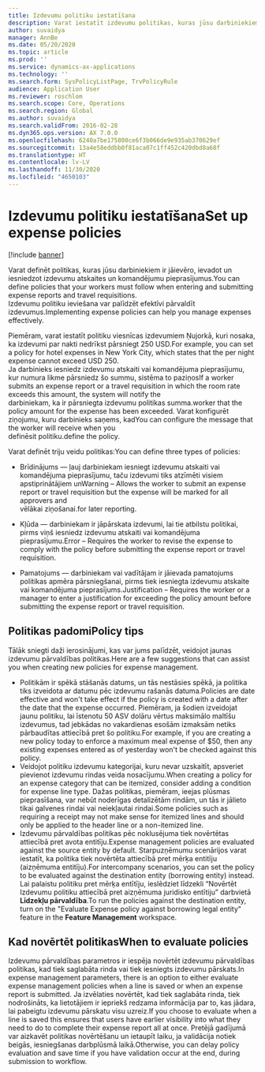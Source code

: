 ```yaml
---
title: Izdevumu politiku iestatīšana
description: Varat iestatīt izdevumu politikas, kuras jūsu darbiniekiem ir jāievēro, ievadot un iesniedzot izdevumu atskaites un komandējumu pieprasījumus risinājumā Microsoft Dynamics 365 Finance.
author: suvaidya
manager: AnnBe
ms.date: 05/20/2020
ms.topic: article
ms.prod: ''
ms.service: dynamics-ax-applications
ms.technology: ''
ms.search.form: SysPolicyListPage, TrvPolicyRule
audience: Application User
ms.reviewer: roschlom
ms.search.scope: Core, Operations
ms.search.region: Global
ms.author: suvaidya
ms.search.validFrom: 2016-02-28
ms.dyn365.ops.version: AX 7.0.0
ms.openlocfilehash: 6240a7be175800ce6f3b066de9e935ab370629ef
ms.sourcegitcommit: 13a4e58eddbb0f81aca07c1ff452c420dbd8a68f
ms.translationtype: HT
ms.contentlocale: lv-LV
ms.lasthandoff: 11/30/2020
ms.locfileid: "4650103"
---
```

# <a name="set-up-expense-policies"></a><span data-ttu-id="d2e94-103">Izdevumu politiku iestatīšana</span><span class="sxs-lookup"><span data-stu-id="d2e94-103">Set up expense policies</span></span>

[!include [banner](../includes/banner.md)]

<span data-ttu-id="d2e94-104">Varat definēt politikas, kuras jūsu darbiniekiem ir jāievēro, ievadot un iesniedzot izdevumu atskaites un komandējumu pieprasījumus.</span><span class="sxs-lookup"><span data-stu-id="d2e94-104">You can define policies that your workers must follow when entering and submitting expense reports and travel requisitions.</span></span>         
<span data-ttu-id="d2e94-105">Izdevumu politiku ieviešana var palīdzēt efektīvi pārvaldīt izdevumus.</span><span class="sxs-lookup"><span data-stu-id="d2e94-105">Implementing expense policies can help you manage expenses effectively.</span></span>         

<span data-ttu-id="d2e94-106">Piemēram, varat iestatīt politiku viesnīcas izdevumiem Ņujorkā, kuri nosaka, ka izdevumi par nakti nedrīkst pārsniegt 250 USD.</span><span class="sxs-lookup"><span data-stu-id="d2e94-106">For example, you can set a policy for hotel expenses in New York City, which states that the per night expense cannot exceed USD 250.</span></span>       
<span data-ttu-id="d2e94-107">Ja darbinieks iesniedz izdevumu atskaiti vai komandējuma pieprasījumu, kur numura likme pārsniedz šo summu, sistēma to paziņos</span><span class="sxs-lookup"><span data-stu-id="d2e94-107">If a worker submits an expense report or a travel requisition in which the room rate exceeds this amount, the system will notify the</span></span>        
<span data-ttu-id="d2e94-108">darbiniekam, ka ir pārsniegta izdevumu politikas summa.</span><span class="sxs-lookup"><span data-stu-id="d2e94-108">worker that the policy amount for the expense has been exceeded.</span></span> <span data-ttu-id="d2e94-109">Varat konfigurēt ziņojumu, kuru darbinieks saņems, kad</span><span class="sxs-lookup"><span data-stu-id="d2e94-109">You can configure the message that the worker will receive when you</span></span>        
<span data-ttu-id="d2e94-110">definēsit politiku.</span><span class="sxs-lookup"><span data-stu-id="d2e94-110">define the policy.</span></span>      
        
<span data-ttu-id="d2e94-111">Varat definēt triju veidu politikas:</span><span class="sxs-lookup"><span data-stu-id="d2e94-111">You can define three types of policies:</span></span>         
        
- <span data-ttu-id="d2e94-112">Brīdinājums — ļauj darbiniekam iesniegt izdevumu atskaiti vai komandējuma pieprasījumu, taču izdevumi tiks atzīmēti visiem apstiprinātājiem un</span><span class="sxs-lookup"><span data-stu-id="d2e94-112">Warning – Allows the worker to submit an expense report or travel requisition but the expense will be marked for all approvers and</span></span>        
  <span data-ttu-id="d2e94-113">vēlākai ziņošanai.</span><span class="sxs-lookup"><span data-stu-id="d2e94-113">for later reporting.</span></span>        

- <span data-ttu-id="d2e94-114">Kļūda — darbiniekam ir jāpārskata izdevumi, lai tie atbilstu politikai, pirms viņš iesniedz izdevumu atskaiti vai komandējuma pieprasījumu.</span><span class="sxs-lookup"><span data-stu-id="d2e94-114">Error – Requires the worker to revise the expense to comply with the policy before submitting the expense report or travel requisition.</span></span>       
 
 - <span data-ttu-id="d2e94-115">Pamatojums — darbiniekam vai vadītājam ir jāievada pamatojums politikas apmēra pārsniegšanai, pirms tiek iesniegta izdevumu atskaite vai komandējuma pieprasījums.</span><span class="sxs-lookup"><span data-stu-id="d2e94-115">Justification – Requires the worker or a manager to enter a justification for exceeding the policy amount before submitting the expense report or travel requisition.</span></span>        

## <a name="policy-tips"></a><span data-ttu-id="d2e94-116">Politikas padomi</span><span class="sxs-lookup"><span data-stu-id="d2e94-116">Policy tips</span></span>
<span data-ttu-id="d2e94-117">Tālāk sniegti daži ierosinājumi, kas var jums palīdzēt, veidojot jaunas izdevumu pārvaldības politikas.</span><span class="sxs-lookup"><span data-stu-id="d2e94-117">Here are a few suggestions that can assist you when creating new policies for expense management.</span></span> 
* <span data-ttu-id="d2e94-118">Politikām ir spēkā stāšanās datums, un tās nestāsies spēkā, ja politika tiks izveidota ar datumu pēc izdevumu rašanās datuma.</span><span class="sxs-lookup"><span data-stu-id="d2e94-118">Policies are date effective and won't take effect if the policy is created with a date after the date that the expense occurred.</span></span> <span data-ttu-id="d2e94-119">Piemēram, ja šodien izveidojat jaunu politiku, lai īstenotu 50 ASV dolāru vērtus maksimālo maltīšu izdevumus, tad jebkādas no vakardienas esošām izmaksām netiks pārbaudītas attiecībā pret šo politiku.</span><span class="sxs-lookup"><span data-stu-id="d2e94-119">For example, if you are creating a new policy today to enforce a maximum meal expense of $50, then any existing expenses entered as of yesterday won't be checked against this policy.</span></span>
* <span data-ttu-id="d2e94-120">Veidojot politiku izdevumu kategorijai, kuru nevar uzskaitīt, apsveriet pievienot izdevumu rindas veida nosacījumu.</span><span class="sxs-lookup"><span data-stu-id="d2e94-120">When creating a policy for an expense category that can be itemized, consider adding a condition for expense line type.</span></span> <span data-ttu-id="d2e94-121">Dažas politikas, piemēram, ieejas plūsmas pieprasīšana, var nebūt noderīgas detalizētām rindām, un tās ir jālieto tikai galvenes rindai vai neiekļautai rindai.</span><span class="sxs-lookup"><span data-stu-id="d2e94-121">Some policies such as requiring a receipt may not make sense for itemized lines and should only be applied to the header line or a non-itemized line.</span></span> 
* <span data-ttu-id="d2e94-122">Izdevumu pārvaldības politikas pēc noklusējuma tiek novērtētas attiecībā pret avota entitīju.</span><span class="sxs-lookup"><span data-stu-id="d2e94-122">Expense management policies are evaluated against the source entity by default.</span></span> <span data-ttu-id="d2e94-123">Starpuzņēmumu scenārijos varat iestatīt, ka politika tiek novērtēta attiecībā pret mērķa entitīju (aizņēmuma entitīju).</span><span class="sxs-lookup"><span data-stu-id="d2e94-123">For intercompany scenarios, you can set the policy to be evaluated against the destination entity (borrowing entity) instead.</span></span> <span data-ttu-id="d2e94-124">Lai palaistu politiku pret mērķa entītīju, ieslēdziet līdzekli “Novērtēt Izdevumu politiku attiecībā pret aizņēmuma juridisko entītiju” darbvietā **Līdzekļu pārvaldība**.</span><span class="sxs-lookup"><span data-stu-id="d2e94-124">To run the policies against the destination entity, turn on the "Evaluate Expense policy against borrowing legal entity" feature in the **Feature Management** workspace.</span></span>

## <a name="when-to-evaluate-policies"></a><span data-ttu-id="d2e94-125">Kad novērtēt politikas</span><span class="sxs-lookup"><span data-stu-id="d2e94-125">When to evaluate policies</span></span>

<span data-ttu-id="d2e94-126">Izdevumu pārvaldības parametros ir iespēja novērtēt izdevumu pārvaldības politikas, kad tiek saglabāta rinda vai tiek iesniegts izdevumu pārskats.</span><span class="sxs-lookup"><span data-stu-id="d2e94-126">In expense management parameters, there is an option to either evaluate expense management policies when a line is saved or when an expense report is submitted.</span></span> <span data-ttu-id="d2e94-127">Ja izvēlaties novērtēt, kad tiek saglabāta rinda, tiek nodrošināts, ka lietotājiem ir iepriekš redzama informācija par to, kas jādara, lai pabeigtu izdevumu pārskatu visu uzreiz.</span><span class="sxs-lookup"><span data-stu-id="d2e94-127">If you choose to evaluate when a line is saved this ensures that users have earlier visibility into what they need to do to complete their expense report all at once.</span></span> <span data-ttu-id="d2e94-128">Pretējā gadījumā var aizkavēt politikas novērtēšanu un ietaupīt laiku, ja validācija notiek beigās, iesniegšanas darbplūsmā laikā.</span><span class="sxs-lookup"><span data-stu-id="d2e94-128">Otherwise, you can delay policy evaluation and save time if you have validation occur at the end, during submission to workflow.</span></span>

